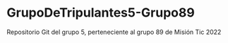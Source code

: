 # GrupoDeTripulantes5-Grupo89
Repositorio Git del grupo 5, perteneciente al grupo 89 de Misión Tic 2022
